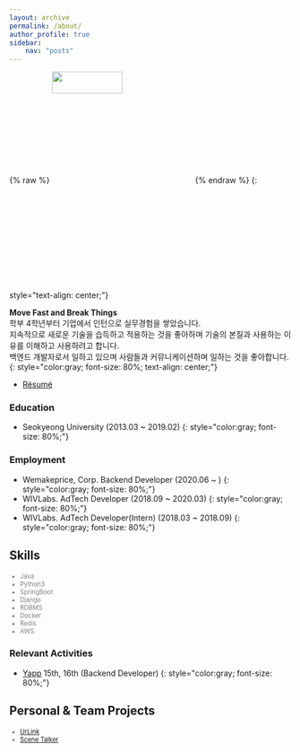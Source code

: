 ```yaml
---
layout: archive
permalink: /about/
author_profile: true
sidebar:
    nav: "posts"
---
```


{% raw %} <img src="https://chohongjae.github.io/assets/img/about.jpeg" alt="" width="50%" height="10%" align="center"> {% endraw %}
{: style="text-align: center;"}

**Move Fast and Break Things**<br>
학부 4학년부터 기업에서 인턴으로 실무경험을 쌓았습니다.<br> 
지속적으로 새로운 기술을 습득하고 적용하는 것을 좋아하며 기술의 본질과 사용하는 이유를 이해하고 사용하려고 합니다.<br>
백엔드 개발자로서 일하고 있으며 사람들과 커뮤니케이션하며 일하는 것을 좋아합니다.
{: style="color:gray; font-size: 80%; text-align: center;"}

- [Résumé](https://drive.google.com/file/d/13tFG1lesQQ5DiYpwLPiQkYoFm8a3rgT3/view?usp=sharing)

### Education
- Seokyeong University (2013.03 ~ 2019.02)
{: style="color:gray; font-size: 80%;"}

### Employment
- Wemakeprice, Corp. Backend Developer (2020.06 ~ )
{: style="color:gray; font-size: 80%;"}
- WIVLabs. AdTech Developer (2018.09 ~ 2020.03)
{: style="color:gray; font-size: 80%;"}
- WIVLabs. AdTech Developer(Intern) (2018.03 ~ 2018.09)
{: style="color:gray; font-size: 80%;"}

<h2>Skills</h2>

<ul class="skill-list" style="color:gray; font-size: 80%;">
	<li>Java</li>
	<li>Python3</li>
	<li>SpringBoot</li>
	<li>Django</li>
	<li>RDBMS</li>
	<li>Docker</li>
	<li>Redis</li>
	<li>AWS</li>
</ul>

### Relevant Activities
- [Yapp](http://yapp.co.kr/) 15th, 16th (Backend Developer)
{: style="color:gray; font-size: 80%;"}

<h2>Personal & Team Projects</h2>

<ul style="color:gray; font-size: 80%;">
	<li><a href="https://www.notion.so/c936d72ea9a2415ea8ca5395d8d8cf22">UrLink</a></li>
	<li><a href="https://play.google.com/store/apps/details?id=com.scenetalker.yapp.scenetalker">Scene Talker</a></li>
</ul>





 